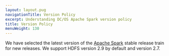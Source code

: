 ```yaml
---
layout: layout.pug
navigationTitle: Version Policy
excerpt: Understanding DC/OS Apache Spark version policy
title: Version Policy
menuWeight: 130
---
```


We have selected the latest version of the [Apache Spark](http://spark.apache.org) stable release train for new releases. We support HDFS version 2.9 by default and version 2.7.

